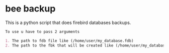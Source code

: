 # bee backup

This is a python script that does  firebird databases backups.



```markdown
To use u have to pass 2 arguments 

1. The path to fdb file like (/home/user/my_database.fdb)
2. The path to the fbk that will be created like (/home/user/my_database.fbk)
